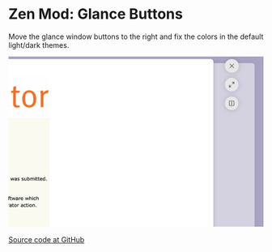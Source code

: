 # Zen Mod: Glance Buttons

Move the glance window buttons to the right and fix the colors in the default light/dark themes.

![screenshot](./screenshot.png)

[Source code at GitHub](https://github.com/nhojb/zen-mods)
